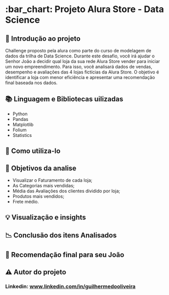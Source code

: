 <h1> :bar_chart: Projeto Alura Store - Data Science</h1>

## :round_pushpin: Introdução ao projeto
Challenge proposto pela alura como parte do curso de modelagem de dados da trilha de Data Science. Durante este desafio, você irá ajudar o Senhor João a decidir qual loja da sua rede Alura Store vender para iniciar um novo empreendimento. Para isso, você analisará dados de vendas, desempenho e avaliações das 4 lojas fictícias da Alura Store. O objetivo é identificar a loja com menor eficiência e apresentar uma recomendação final baseada nos dados.
## :books: Linguagem e Bibliotecas uilizadas
* Python
* Pandas
* Matplotlib
* Folium
* Statistics
  
## :notebook_with_decorative_cover: Como utiliza-lo
## :dart: Objetivos da analise
* Visualizar o Faturamento de cada loja;
* As Categorias mais vendidas;
* Média das Avaliações dos clientes dividido por loja;
* Produtos mais vendidos;
* Frete médio.

## :bulb: Visualização e insights

## :chart_with_downwards_trend:	Conclusão dos itens Analisados
## :triangular_flag_on_post: Recomendação final para seu João
## ⚠️ Autor do projeto

### Linkedin: www.linkedin.com/in/guilhermedooliveira
